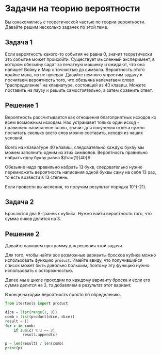 # Задачи на теорию вероятности

Вы ознакомились с теоретической частью по теории вероятности. Давайте решим несколько задачек по этой теме.

## Задача 1

Если вероятность какого-то события не равна 0, значит теоретически это событие может произойти. Существует мысленный эксперимент, в котором обезьяну садят за печатную машинку и ожидают, что она напишет Войну и Мир с точностью до символа. Вероятность этого крайне мала, но не нулевая. Давайте немного упростим задачу и посчитаем вероятность того, что обезьяна напечатаем слово "распределение" на клавиатуре, состоящей из 40 клавиш. Можете поставить на паузу и решить самостоятельно, а затем сравнить ответ.

## Решение 1

Вероятность рассчитывается как отношения благоприятных исходов ко всем возможным исходам. Нас устраиавет только один исход - правильно написанное слово, значит для получения ответа нужно посчитать сколько всего слов можно составить, исходя из наших условий.

Всего на клавиатуре 40 клавиш, следовательно каждую букву мы можем заполнить одним из этих символов. Вероятность правильно набрать одну букву равна $\frac{1}{40}$.

Обезьяне надо правильно набрать 13 букв, следовательно нужно перемножить вероятность написания одной буквы саму на себя 13 раз, то есть возвести в 13 степень.

Если провести вычисления, то получим результат порядка 10^(-21).

## Задача 2

Бросаются два 8-гранных кубика. Нужно найти вероятность того, что сумма очков делится на 3.

## Решение 2

Давайте напишем программу для решения этой задачи.

Для того, чтобы найти все возможные варианты бросков кубика можно использовать функцию `product`. Имейте ввиду, что получившийся список может быть довольно большим, поэтому эту функцию нужно использовать с осторожностью.

Далее мы в цикле проходим по каждому варианту броска и если его сумма делится на 3, то добавляем в результат этот вариант.

В конце находим вероятность просто по определению.

```python
from itertools import product

dice = list(range(1, 9))
comb = list(product(dice, dice))
result = []
for c in comb:
    if sum(c) % 3 == 0:
        result.append(c)

p = len(result) / len(comb)
print(p)
```
